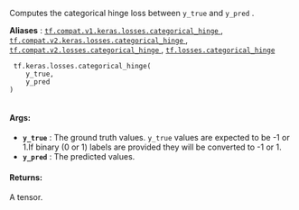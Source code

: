 Computes the categorical hinge loss between  `y_true`  and  `y_pred` .

**Aliases** : [ `tf.compat.v1.keras.losses.categorical_hinge` ](/api_docs/python/tf/keras/losses/categorical_hinge), [ `tf.compat.v2.keras.losses.categorical_hinge` ](/api_docs/python/tf/keras/losses/categorical_hinge), [ `tf.compat.v2.losses.categorical_hinge` ](/api_docs/python/tf/keras/losses/categorical_hinge), [ `tf.losses.categorical_hinge` ](/api_docs/python/tf/keras/losses/categorical_hinge)

```
 tf.keras.losses.categorical_hinge(
    y_true,
    y_pred
)
 
```

#### Args:
- **`y_true`** : The ground truth values.  `y_true`  values are expected to be -1 or 1.If binary (0 or 1) labels are provided they will be converted to -1 or 1.
- **`y_pred`** : The predicted values.


#### Returns:
A tensor.

